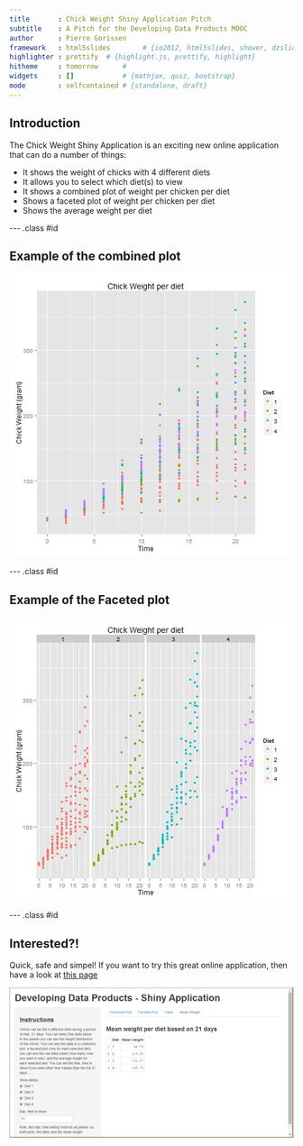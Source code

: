 ```yaml
---
title       : Chick Weight Shiny Application Pitch
subtitle    : A Pitch for the Developing Data Products MOOC
author      : Pierre Gorissen
framework   : html5slides        # {io2012, html5slides, shower, dzslides, ...}
highlighter : prettify  # {highlight.js, prettify, highlight}
hitheme     : tomorrow      # 
widgets     : []            # {mathjax, quiz, bootstrap}
mode        : selfcontained # {standalone, draft}
---
```





## Introduction

The Chick Weight Shiny Application is an exciting new online application that can do a number of things:
* It shows the weight of chicks with 4 different diets
* It allows you to select which diet(s) to view
* It shows a combined plot of weight per chicken per diet
* Shows a faceted plot of weight per chicken per diet
* Shows the average weight per diet



--- .class #id 

## Example of the combined plot
![plot of chunk unnamed-chunk-2](assets/fig/unnamed-chunk-2.png) 


--- .class #id 

## Example of the Faceted plot
![plot of chunk unnamed-chunk-3](assets/fig/unnamed-chunk-3.png) 

--- .class #id 

## Interested?!

Quick, safe and simpel!
If you want to try this great online application, then have a look at [this page](https://piair.shinyapps.io/Shiny/)

![Screenshot](Screenshot.png)







